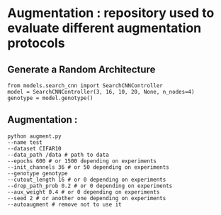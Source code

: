 # Augmentation : repository used to evaluate different augmentation protocols

## Generate a Random Architecture 

```
from models.search_cnn import SearchCNNController
model = SearchCNNController(3, 16, 10, 20, None, n_nodes=4)
genotype = model.genotype()
```

## Augmentation :

```
python augment.py 
--name test 
--dataset CIFAR10 
--data_path /data # path to data 
--epochs 600 # or 1500 depending on experiments
--init_channels 36 # or 50 depending on experiments
--genotype genotype
--cutout_length 16 # or 0 depending on experiments
--drop_path_prob 0.2 # or 0 depending on experiments
--aux_weight 0.4 # or 0 depending on experiments
--seed 2 # or another one depending on experiments
--autoaugment # remove not to use it
```
